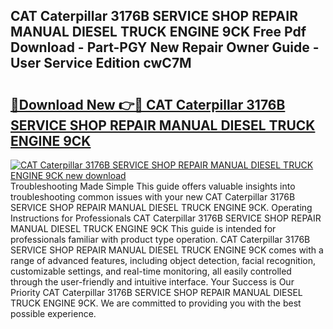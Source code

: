## CAT Caterpillar 3176B SERVICE SHOP REPAIR MANUAL DIESEL TRUCK ENGINE 9CK Free Pdf Download - Part-PGY New Repair Owner Guide - User Service Edition cwC7M

# <h2><a href="http://bc67025.oget.top/?id=CAT+Caterpillar+3176B+SERVICE+SHOP+REPAIR+MANUAL+DIESEL+TRUCK+ENGINE+9CK">🔗Download New 👉🔴 CAT Caterpillar 3176B SERVICE SHOP REPAIR MANUAL DIESEL TRUCK ENGINE 9CK</a></h2>

[![CAT Caterpillar 3176B SERVICE SHOP REPAIR MANUAL DIESEL TRUCK ENGINE 9CK new download](https://i.imgur.com/5g1atiW.png)](http://bc67025.oget.top/?id=CAT+Caterpillar+3176B+SERVICE+SHOP+REPAIR+MANUAL+DIESEL+TRUCK+ENGINE+9CK)
Troubleshooting Made Simple This guide offers valuable insights into troubleshooting common issues with your new CAT Caterpillar 3176B SERVICE SHOP REPAIR MANUAL DIESEL TRUCK ENGINE 9CK. Operating Instructions for Professionals CAT Caterpillar 3176B SERVICE SHOP REPAIR MANUAL DIESEL TRUCK ENGINE 9CK This guide is intended for professionals familiar with product type operation. CAT Caterpillar 3176B SERVICE SHOP REPAIR MANUAL DIESEL TRUCK ENGINE 9CK comes with a range of advanced features, including object detection, facial recognition, customizable settings, and real-time monitoring, all easily controlled through the user-friendly and intuitive interface. Your Success is Our Priority CAT Caterpillar 3176B SERVICE SHOP REPAIR MANUAL DIESEL TRUCK ENGINE 9CK. We are committed to providing you with the best possible experience.
